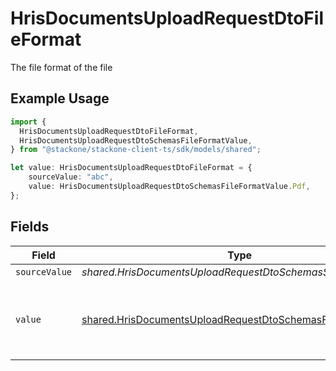 # HrisDocumentsUploadRequestDtoFileFormat

The file format of the file

## Example Usage

```typescript
import {
  HrisDocumentsUploadRequestDtoFileFormat,
  HrisDocumentsUploadRequestDtoSchemasFileFormatValue,
} from "@stackone/stackone-client-ts/sdk/models/shared";

let value: HrisDocumentsUploadRequestDtoFileFormat = {
    sourceValue: "abc",
    value: HrisDocumentsUploadRequestDtoSchemasFileFormatValue.Pdf,
};
```

## Fields

| Field                                                                                                                                           | Type                                                                                                                                            | Required                                                                                                                                        | Description                                                                                                                                     | Example                                                                                                                                         |
| ----------------------------------------------------------------------------------------------------------------------------------------------- | ----------------------------------------------------------------------------------------------------------------------------------------------- | ----------------------------------------------------------------------------------------------------------------------------------------------- | ----------------------------------------------------------------------------------------------------------------------------------------------- | ----------------------------------------------------------------------------------------------------------------------------------------------- |
| `sourceValue`                                                                                                                                   | *shared.HrisDocumentsUploadRequestDtoSchemasSourceValue*                                                                                        | :heavy_minus_sign:                                                                                                                              | N/A                                                                                                                                             | abc                                                                                                                                             |
| `value`                                                                                                                                         | [shared.HrisDocumentsUploadRequestDtoSchemasFileFormatValue](../../../sdk/models/shared/hrisdocumentsuploadrequestdtoschemasfileformatvalue.md) | :heavy_minus_sign:                                                                                                                              | The file format of the file, expressed as a file extension                                                                                      | pdf                                                                                                                                             |